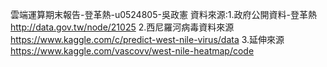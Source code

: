 雲端運算期末報告-登革熱-u0524805-吳政憲
資料來源:1.政府公開資料-登革熱 http://data.gov.tw/node/21025
 2.西尼羅河病毒資料來源 https://www.kaggle.com/c/predict-west-nile-virus/data
 3.延伸來源 https://www.kaggle.com/vascovv/west-nile-heatmap/code
